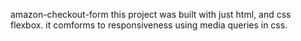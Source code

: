 amazon-checkout-form
this project was built with just html, and css flexbox. it comforms to responsiveness using media queries in css.

